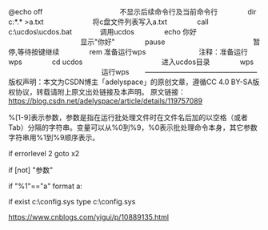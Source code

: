 @echo off　　　　　　　　　　　不显示后续命令行及当前命令行
　　　　dir c:\*.* >a.txt　　　　　　　将c盘文件列表写入a.txt 
　　　　call c:\ucdos\ucdos.bat　　　　调用ucdos 
　　　　echo 你好 　　　　　　　　　　 显示"你好" 
　　　　pause 　　　　　　　　　　　　 暂停,等待按键继续 
　　　　rem 准备运行wps 　　　　　　　 注释：准备运行wps 
　　　　cd ucdos　　　　　　　　　　　 进入ucdos目录 
　　　　wps 　　　　　　　　　　　　　 运行wps　　
————————————————
版权声明：本文为CSDN博主「adelyspace」的原创文章，遵循CC 4.0 BY-SA版权协议，转载请附上原文出处链接及本声明。
原文链接：https://blog.csdn.net/adelyspace/article/details/119757089

%[1-9]表示参数，参数是指在运行批处理文件时在文件名后加的以空格（或者Tab）分隔的字符串。变量可以从%0到%9，%0表示批处理命令本身，其它参数字符串用%1到%9顺序表示。

if errorlevel 2 goto x2

if [not] "参数"

if "%1"=="a" format a:

if exist c:\config.sys type c:\config.sys 

https://www.cnblogs.com/yigui/p/10889135.html